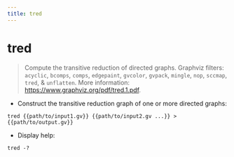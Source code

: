 ```yaml
---
title: tred
---
```

# tred

> Compute the transitive reduction of directed graphs.
> Graphviz filters: `acyclic`, `bcomps`, `comps`, `edgepaint`, `gvcolor`, `gvpack`, `mingle`, `nop`, `sccmap`, `tred`, & `unflatten`.
> More information: <https://www.graphviz.org/pdf/tred.1.pdf>.

- Construct the transitive reduction graph of one or more directed graphs:

`tred {{path/to/input1.gv}} {{path/to/input2.gv ...}} > {{path/to/output.gv}}`

- Display help:

`tred -?`
